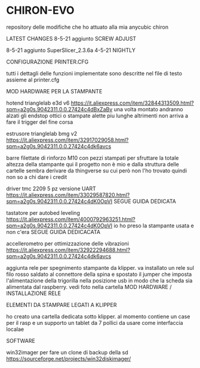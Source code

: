 # CHIRON-EVO
repository delle modifiche che ho attuato alla mia anycubic chiron


LATEST CHANGES
8-5-21 aggiunto SCREW ADJUST

8-5-21 aggiunto SuperSlicer_2.3.6a 4-5-21 NIGHTLY



CONFIGURAZIONE PRINTER.CFG

tutti i dettagli delle funzioni implementate sono descritte nel file di testo assieme al printer.cfg

MOD HARDWARE PER LA STAMPANTE

hotend trianglelab e3d v6
https://it.aliexpress.com/item/32844313509.html?spm=a2g0s.9042311.0.0.27424c4dBxZaBv
una volta montato andranno alzati gli endstop ottici o stampate alette piu lunghe altrimenti non arriva a fare il trigger del fine corsa

estrusore trianglelab  bmg v2
https://it.aliexpress.com/item/32917029058.html?spm=a2g0s.9042311.0.0.27424c4dk6avcs

barre filettate di rinforzo M10 con pezzi stampati per sfruttare la totale altezza della stampante qui
il progetto non è mio e dalla struttura delle cartelle sembra derivare da thingverse su cui però non l'ho trovato quindi non so a chi dare i credit

driver tmc 2209 5 pz versione UART
https://it.aliexpress.com/item/33029587820.html?spm=a2g0s.9042311.0.0.27424c4dK0OpVI
SEGUE GUIDA DEDICATA

tastatore per autobed leveling
https://it.aliexpress.com/item/4000792963251.html?spm=a2g0s.9042311.0.0.27424c4dK0OpVI
io ho preso la stampante usata e non c'era
SEGUE GUIDA DEDICACATA

accellerometro per ottimizzazione delle vibrazioni
https://it.aliexpress.com/item/32922294688.html?spm=a2g0s.9042311.0.0.27424c4dk6avcs

aggiunta rele per spegnimento stampante da klipper.
va installato un rele sul filo rosso saldato al connettore della spina e spostato il jumper che imposta l'alimentazione della trigorilla nella posizione usb in modo che la scheda sia alimentata dal raspberry. vedi foto nella cartella MOD HARDWARE / INSTALLAZIONE RELE

ELEMENTI DA STAMPARE LEGATI A KLIPPER

ho creato una cartella dedicata sotto klipper. al momento contiene un case per il rasp e un supporto un tablet da 7 pollici da usare come interfaccia localae

SOFTWARE

win32imager per fare un clone di backup della sd
https://sourceforge.net/projects/win32diskimager/
